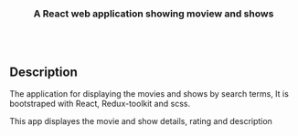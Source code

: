 <h3 align="center">A React web application showing moview and shows</h3>

<br>
<br>

## Description

<p>The application for displaying the movies and shows by search terms, It is bootstraped with React, Redux-toolkit and scss.</p>

<p> This app displayes the movie and show details, rating  and description </p>